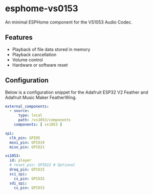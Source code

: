 # esphome-vs0153
An minimal ESPHome component for the VS1053 Audio Codec.

## Features
- Playback of file data stored in memory
- Playback cancellation
- Volume control
- Hardware or software reset


## Configuration
Below is a configuration snippet for the Adafruit ESP32 V2 Feather and Adafruit Music Maker FeatherWing.
```yaml
external_components:
  - source:
      type: local
      path: /vs1053/components
    components: [ vs1053 ]

spi:
  clk_pin: GPIO5
  mosi_pin: GPIO19
  miso_pin: GPIO21

vs1053:
  id: player
  # reset_pin: GPIO22 # Optional
  dreq_pin: GPIO15
  sci_spi:
    cs_pin: GPIO32
  sdi_spi:
    cs_pin: GPIO33
```
